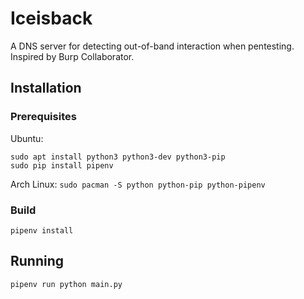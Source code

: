 # Iceisback
A DNS server for detecting out-of-band interaction when pentesting. Inspired by Burp Collaborator.

## Installation

### Prerequisites
Ubuntu:
```
sudo apt install python3 python3-dev python3-pip
sudo pip install pipenv
```

Arch Linux:
`sudo pacman -S python python-pip python-pipenv`

### Build
`pipenv install`


## Running
`pipenv run python main.py`

